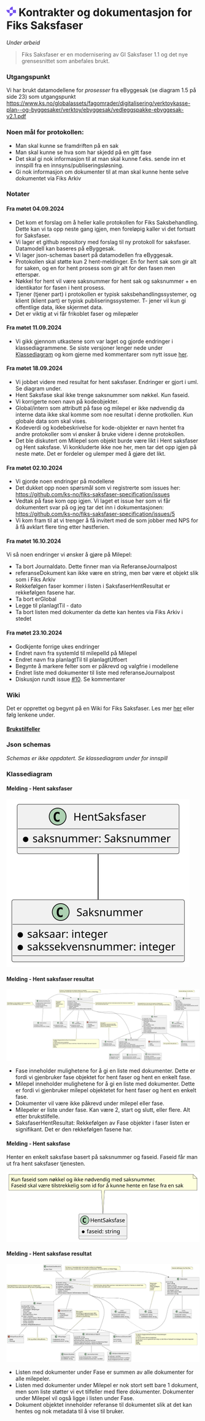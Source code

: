 # ![](KSDigital25.png) Kontrakter og dokumentasjon for Fiks Saksfaser

_Under arbeid_
> Fiks Saksfaser er en modernisering av GI Saksfaser 1.1 og det nye grensesnittet som anbefales brukt.


### Utgangspunkt
Vi har brukt datamodellene for _prosesser_ fra eByggesak (se diagram 1.5 på side 23) som utgangspunkt
https://www.ks.no/globalassets/fagomrader/digitalisering/verktoykasse-plan--og-byggesaker/verktoy/ebyggesak/vedleggspakke-ebyggesak-v2.1.pdf



### Noen mål for protokollen:

- Man skal kunne se framdriften på en sak
- Man skal kunne se hva som har skjedd på en gitt fase
- Det skal gi nok informasjon til at man skal kunne f.eks. sende inn et innspill fra en innsyns/publiseringsløsning.
- Gi nok informasjon om dokumenter til at man skal kunne hente selve dokumentet via Fiks Arkiv

### Notater 

#### Fra møtet 04.09.2024

- Det kom et forslag om å heller kalle protokollen for Fiks Saksbehandling. Dette kan vi ta opp neste gang igjen, men foreløpig kaller vi det fortsatt for Saksfaser.
- Vi lager et github repository med forslag til ny protokoll for saksfaser.
Datamodell kan baseres på eByggesak.
- Vi lager json-schemas basert på datamodellen fra eByggesak.
- Protokollen skal støtte kun 2 hent-meldinger. En for hent sak som gir alt for saken, og en for hent prosess som gir alt for den fasen men etterspør.
- Nøkkel for hent vil være saksnummer for hent sak og saksnummer + en identikator for fasen i hent prosess.
- Tjener (tjener part) i protokollen er typisk saksbehandlingssystemer, og klient (klient part) er typisk publiseringssystemer.
T- jener vil kun gi offentlige data, ikke skjermet data.
- Det er viktig at vi får frikoblet faser og milepæler

#### Fra møtet 11.09.2024
- Vi gikk gjennom utkastene som var laget og gjorde endringer i klassediagrammene. Se siste versjoner lenger nede under [Klassediagram](#klassediagram) og kom gjerne med kommentarer som nytt issue [her](https://github.com/ks-no/fiks-saksfaser-specification/issues). 

#### Fra møtet 18.09.2024
- Vi jobbet videre med resultat for hent saksfaser. Endringer er gjort i uml. Se diagram under.
- Hent Saksfase skal ikke trenge saksnummer som nøkkel. Kun faseid.
- Vi korrigerte noen navn på kodeobjekter.
- Global/intern som attributt på fase og milepel er ikke nødvendig da interne data ikke skal komme som noe resultat i denne protkollen. Kun globale data som skal vises.
- Kodeverdi og kodebeskrivelse for kode-objekter er navn hentet fra andre protokoller som vi ønsker å bruke videre i denne protokollen.
- Det ble diskutert om Milepel som objekt burde være likt i Hent saksfaser og Hent saksfase. Vi konkluderte ikke noe her, men tar det opp igjen på neste møte. Det er fordeler og ulemper med å gjøre det likt.

#### Fra møtet 02.10.2024
- Vi gjorde noen endringer på modellene
- Det dukket opp noen spørsmål som vi registrerte som issues her: https://github.com/ks-no/fiks-saksfaser-specification/issues
- Vedtak på fase kom opp igjen. Vi laget et issue her som vi får dokumentert svar på og jeg tar det inn i dokumentasjonen: https://github.com/ks-no/fiks-saksfaser-specification/issues/5
- Vi kom fram til at vi trenger å få invitert med de som jobber med NPS for å få avklart flere ting etter høstferien.

#### Fra møtet 16.10.2024
Vi så noen endringer vi ønsker å gjøre på Milepel:
- Ta bort Journaldato. Dette finner man via ReferanseJournalpost
- referanseDokument kan ikke være en string, men bør være et objekt slik som i Fiks Arkiv
- Rekkefølgen faser kommer i listen i SaksfaserHentResultat er rekkefølgen fasene har.
- Ta bort erGlobal
- Legge til planlagtTil - dato
- Ta bort listen med dokumenter da dette kan hentes via Fiks Arkiv i stedet

#### Fra møtet 23.10.2024
- Godkjente forrige ukes endringer
- Endret navn fra systemId til milepelId på Milepel
- Endret navn fra planlagtTil til planlagtUtfoert
- Begynte å markere felter som er påkrevd og valgfrie i modellene
- Endret liste med dokumenter til liste med referanseJournalpost
- Diskusjon rundt issue [#10](https://github.com/ks-no/fiks-saksfaser-specification/issues/10). Se kommentarer

### Wiki

Det er opprettet og begynt på en Wiki for Fiks Saksfaser.
Les mer [her](https://github.com/ks-no/fiks-saksfaser-specification/wiki) eller følg lenkene under.

#### [Brukstilfeller](https://github.com/ks-no/fiks-saksfaser-specification/wiki#brukstilfeller)

### Json schemas
_Schemas er ikke oppdatert. Se klassediagram under for innspill_

### Klassediagram


#### Melding - Hent saksfaser

![](Dokumentasjon/V1/ClassDiagrams/no.ks.fiks.saksfaser.v1.saksfaser.hent/classdiagram.svg)

#### Melding - Hent saksfaser resultat

![](Dokumentasjon/V1/ClassDiagrams/no.ks.fiks.saksfaser.v1.saksfaser.hent.resultat/classdiagram.svg)

- Fase inneholder mulighetene for å gi en liste med dokumenter. Dette er fordi vi gjenbruker fase objektet for hent faser og hent en enkelt fase.
- Milepel inneholder mulighetene for å gi en liste med dokumenter. Dette er fordi vi gjenbruker milepel objektetet for hent faser og hent en enkelt fase.
- Dokumenter vil være ikke påkrevd under milepel eller fase.
- Milepeler er liste under fase. Kan være 2, start og slutt, eller flere. Alt etter brukstilfelle.
- SaksfaserHentResultat: Rekkefølgen av Fase objekter i faser listen er signifikant. Det er den rekkefølgen fasene har.

#### Melding - Hent saksfase

Henter en enkelt saksfase basert på saksnummer og faseid.
Faseid får man ut fra hent saksfaser tjenesten.

![](Dokumentasjon/V1/ClassDiagrams/no.ks.fiks.saksfaser.v1.saksfase.hent/classdiagram.svg)

#### Melding - Hent saksfase resultat

![](Dokumentasjon/V1/ClassDiagrams/no.ks.fiks.saksfaser.v1.saksfase.hent.resultat/classdiagram.svg)

- Listen med dokumenter under Fase er summen av alle dokumenter for alle milepeler.
- Listen med dokumenter under Milepel er nok stort sett bare 1 dokument, men som liste støtter vi evt tilfeller med flere dokumenter. Dokumenter under Milepel vil også ligge i listen under Fase.
- Dokument objektet inneholder referanse til dokumentet slik at det kan hentes og nok metadata til å vise til bruker. 
